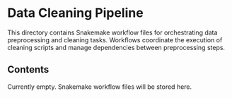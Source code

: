 # Data Cleaning Pipeline

This directory contains Snakemake workflow files for orchestrating data preprocessing and cleaning tasks.
Workflows coordinate the execution of cleaning scripts and manage dependencies between preprocessing steps.

## Contents

Currently empty. Snakemake workflow files will be stored here.
